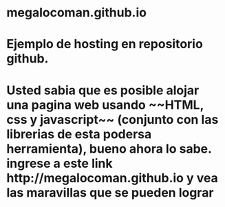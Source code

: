 # megalocoman.github.io
<h1>Ejemplo de hosting en repositorio github.<h1>
Usted sabia que es posible alojar una pagina web usando ~~HTML, css y javascript~~ (conjunto con las librerias de esta podersa herramienta), bueno ahora lo sabe.
ingrese a este link http://megalocoman.github.io y vea las maravillas que se pueden lograr
